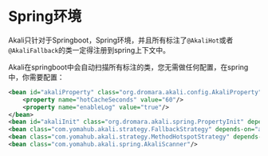 # Spring环境

Akali只针对于Springboot，Spring环境，并且所有标注了`@AkaliHot`或者`@AkaliFallback`的类一定得注册到spring上下文中。

Akali在springboot中会自动扫描所有标注的类，您无需做任何配置，在spring中，你需要配置：

```xml
<bean id="akaliProperty" class="org.dromara.akali.config.AkaliProperty">
    <property name="hotCacheSeconds" value="60"/>
    <property name="enableLog" value="true"/>
</bean>
<bean id="akaliInit" class="org.dromara.akali.spring.PropertyInit" depends-on="akaliProperty"/>
<bean class="com.yomahub.akali.strategy.FallbackStrategy" depends-on="akaliInit"/>
<bean class="com.yomahub.akali.strategy.MethodHotspotStrategy" depends-on="akaliInit"/>
<bean class="com.yomahub.akali.spring.AkaliScanner"/>
```